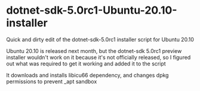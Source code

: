 # dotnet-sdk-5.0rc1-Ubuntu-20.10-installer
Quick and dirty edit of the dotnet-sdk-5.0rc1 installer script for Ubuntu 20.10

Ubuntu 20.10 is released next month, but the dotnet-sdk 5.0rc1 preview installer wouldn't work on it because it's not officially released, so I figured out what was required to get it working and added it to the script

It downloads and installs libicu66 dependency, and changes dpkg permissions to prevent \_apt sandbox
